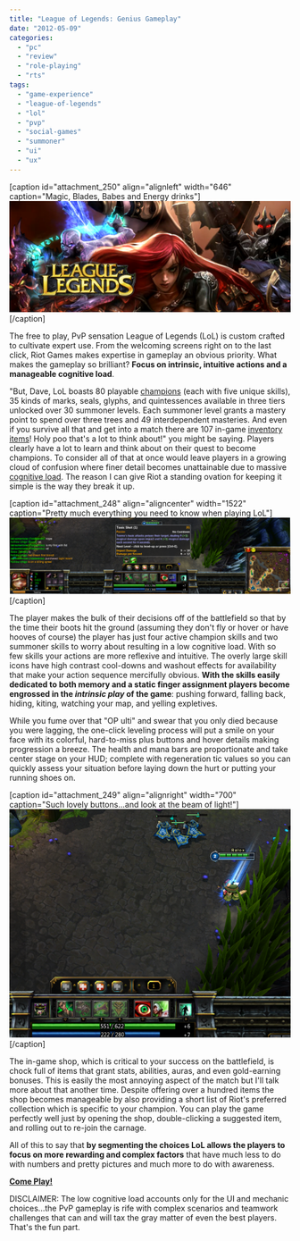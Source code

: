 ```yaml
---
title: "League of Legends: Genius Gameplay"
date: "2012-05-09"
categories: 
  - "pc"
  - "review"
  - "role-playing"
  - "rts"
tags: 
  - "game-experience"
  - "league-of-legends"
  - "lol"
  - "pvp"
  - "social-games"
  - "summoner"
  - "ui"
  - "ux"
---
```


\[caption id="attachment\_250" align="alignleft" width="646" caption="Magic, Blades, Babes and Energy drinks"\][![League of Legends](images/LoL_Header1.png "LoL_Header")](http://www.thatgamesux.com/wp-content/uploads/2012/05/LoL_Header1.png)\[/caption\]

The free to play, PvP sensation League of Legends (LoL) is custom crafted to cultivate expert use. From the welcoming screens right on to the last click, Riot Games makes expertise in gameplay an obvious priority. What makes the gameplay so brilliant? **Focus on intrinsic, intuitive actions and a manageable cognitive load**.

"But, Dave, LoL boasts 80 playable [champions](http://leagueoflegends.wikia.com/wiki/League_of_Legends_Wiki "champions") (each with five unique skills), 35 kinds of marks, seals, glyphs, and quintessences available in three tiers unlocked over 30 summoner levels. Each summoner level grants a mastery point to spend over three trees and 49 interdependent masteries. And even if you survive all that and get into a match there are 107 in-game [inventory items](http://leagueoflegends.wikia.com/wiki/Item "inventory items")! Holy poo that's a lot to think about!" you might be saying. Players clearly have a lot to learn and think about on their quest to become champions. To consider all of that at once would leave players in a growing cloud of confusion where finer detail becomes unattainable due to massive [cognitive load](http://www.musanim.com/miller1956/). The reason I can give Riot a standing ovation for keeping it simple is the way they break it up.

\[caption id="attachment\_248" align="aligncenter" width="1522" caption="Pretty much everything you need to know when playing LoL"\][![HUD](images/LoL_HUD1.png "LoL_HUD")](http://www.thatgamesux.com/wp-content/uploads/2012/05/LoL_HUD1.png)\[/caption\]

The player makes the bulk of their decisions off of the battlefield so that by the time their boots hit the ground (assuming they don't fly or hover or have hooves of course) the player has just four active champion skills and two summoner skills to worry about resulting in a low cognitive load. With so few skills your actions are more reflexive and intuitive. The overly large skill icons have high contrast cool-downs and washout effects for availability that make your action sequence mercifully obvious. **With the skills easily dedicated to both memory and a static finger assignment players become engrossed in the _intrinsic play_ of the game**: pushing forward, falling back, hiding, kiting, watching your map, and yelling expletives.

While you fume over that "OP ulti" and swear that you only died because you were lagging, the one-click leveling process will put a smile on your face with its colorful, hard-to-miss plus buttons and hover details making progression a breeze. The health and mana bars are proportionate and take center stage on your HUD; complete with regeneration tic values so you can quickly assess your situation before laying down the hurt or putting your running shoes on.

\[caption id="attachment\_249" align="alignright" width="700" caption="Such lovely buttons...and look at the beam of light!"\][![Level Up](images/LoL_LevelUp1.png "LoL_LevelUp")](http://www.thatgamesux.com/wp-content/uploads/2012/05/LoL_LevelUp1.png)\[/caption\]

The in-game shop, which is critical to your success on the battlefield, is chock full of items that grant stats, abilities, auras, and even gold-earning bonuses. This is easily the most annoying aspect of the match but I'll talk more about that another time. Despite offering over a hundred items the shop becomes manageable by also providing a short list of Riot's preferred collection which is specific to your champion. You can play the game perfectly well just by opening the shop, double-clicking a suggested item, and rolling out to re-join the carnage.

All of this to say that **by segmenting the choices LoL allows the players to focus on more rewarding and complex factors** that have much less to do with numbers and pretty pictures and much more to do with awareness.

**[Come Play!](http://signup.leagueoflegends.com/?ref=4f8f75d6cc8c0524447780 "Come Play!")**

DISCLAIMER: The low cognitive load accounts only for the UI and mechanic choices...the PvP gameplay is rife with complex scenarios and teamwork challenges that can and will tax the gray matter of even the best players. That's the fun part.
